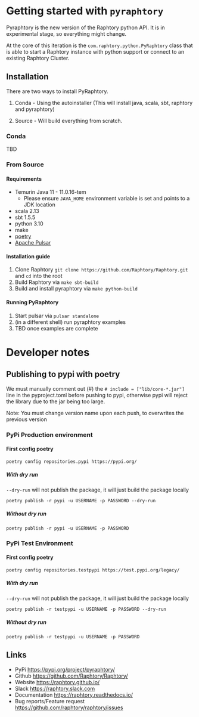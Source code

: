 # Getting started with `pyraphtory`

Pyraphtory is the new version of the Raphtory python API. It is in experimental stage, so everything might change.

At the core of this iteration is the `com.raphtory.python.PyRaphtory` class that is able to start a Raphtory instance
with python support or connect to an existing Raphtory Cluster.

## Installation

There are two ways to install PyRaphtory.

1. Conda - Using the autoinstaller (This will install java, scala, sbt, raphtory and pyraphtory)

2. Source - Will build everything from scratch.

### Conda

TBD

### From Source

#### Requirements

- Temurin Java 11 - 11.0.16-tem
    - Please ensure `JAVA_HOME` environment variable is set and points to a JDK location
- scala 2.13
- sbt 1.5.5
- python 3.10
- make
- [poetry](https://python-poetry.org/)
- [Apache Pulsar](https://pulsar.apache.org/)

#### Installation guide

1. Clone Raphtory `git clone https://github.com/Raphtory/Raphtory.git` and `cd` into the root
2. Build Raphtory via `make sbt-build`
3. Build and install pyraphtory via `make python-build`

####  Running PyRaphtory

1. Start pulsar via `pulsar standalone`
2. (in a different shell) run pyraphtory examples
3. TBD once examples are complete


# Developer notes

## Publishing to pypi with poetry

We must manually comment out (#) the `# include = ["lib/core-*.jar"]` line in the pyproject.toml
before  pushing to pypi, otherwise pypi will reject the library due to the jar being too large.

Note: You must change version name upon each push, to overwrites the previous version

### PyPi Production environment

#### First config poetry

    poetry config repositories.pypi https://pypi.org/

##### With dry run

`--dry-run` will not publish the package, it will just build the package locally

    poetry publish -r pypi -u USERNAME -p PASSWORD --dry-run

##### Without dry run

    poetry publish -r pypi -u USERNAME -p PASSWORD

### PyPi Test Environment

#### First config poetry

    poetry config repositories.testpypi https://test.pypi.org/legacy/

##### With dry run

`--dry-run` will not publish the package, it will just build the package locally

    poetry publish -r testpypi -u USERNAME -p PASSWORD --dry-run

##### Without dry run

    poetry publish -r testpypi -u USERNAME -p PASSWORD

## Links

- PyPi https://pypi.org/project/pyraphtory/
- Github https://github.com/Raphtory/Raphtory/
- Website https://raphtory.github.io/
- Slack https://raphtory.slack.com
- Documentation https://raphtory.readthedocs.io/
- Bug reports/Feature request https://github.com/raphtory/raphtory/issues